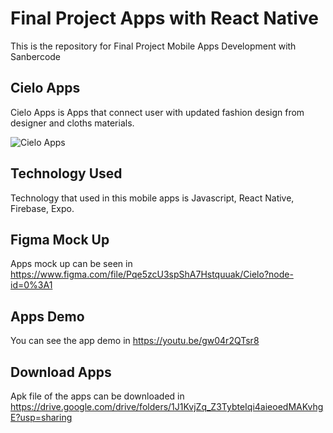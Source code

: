 # Final Project Apps with React Native
This is the repository for Final Project Mobile Apps Development with Sanbercode

## Cielo Apps
Cielo Apps is Apps that connect user with updated fashion design from designer and
cloths materials.

<img src="https://media-exp1.licdn.com/dms/image/C562DAQEOPhC5HDsFYw/profile-treasury-image-shrink_800_800/0/1644416549977?e=1647097200&v=beta&t=j2QDo5_7i46Yr1GgUR6ESYWqlNDNZ9TIC8ow62E8bTI" alt="Cielo Apps">

## Technology Used
Technology that used in this mobile apps is Javascript, React Native, Firebase, Expo.

## Figma Mock Up
Apps mock up can be seen in https://www.figma.com/file/Pqe5zcU3spShA7Hstquuak/Cielo?node-id=0%3A1

## Apps Demo
You can see the app demo in https://youtu.be/gw04r2QTsr8

## Download Apps
Apk file of the apps can be downloaded in https://drive.google.com/drive/folders/1J1KvjZq_Z3TybteIqi4aieoedMAKvhgE?usp=sharing
